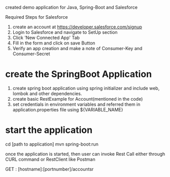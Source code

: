 created demo application for Java, Spring-Boot and Salesforce

Required Steps for Salesforce
1) create an account at https://developer.salesforce.com/signup
2) Login to Salesforce and navigate to SetUp section
3) Click 'New Connected App' Tab
4) Fill in the form and click on save Button
5) Verify an app creation and make a note of Consumer-Key and Consumer-Secret

# create the SpringBoot Application
1) create spring boot application using spring initializer and include web, lombok and other dependencies.
2) create basic RestExample for Account(mentioned in the code)
3) set credentials in environment variables and referred them in application.properties file using ${VARIABLE_NAME} 

# start the application
cd [path to application]
mvn spring-boot:run

once the application is started, then user can invoke Rest Call either through CURL command or RestClient like Postman 

GET : [hostname]:[portnumber]/accountsr